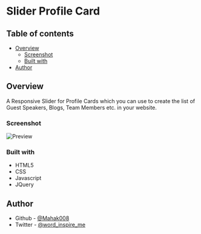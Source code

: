 # Slider Profile Card

## Table of contents

- [Overview](#overview)
  - [Screenshot](#screenshot)
  - [Built with](#built-with)
- [Author](#author)

## Overview

A Responsive Slider for Profile Cards which you can use to create the list of Guest Speakers, Blogs, Team Members etc. in your website.

### Screenshot
![Preview](https://user-images.githubusercontent.com/88129955/197330469-0a2bc5c9-255d-4805-83ad-2f8ab9e067a4.png)


### Built with

- HTML5
- CSS
- Javascript
- JQuery

## Author

- Github - [@Mahak008](https://www.github.com/Mahak008)
- Twitter - [@word_inspire_me](https://twitter.com/word_inspire_me)